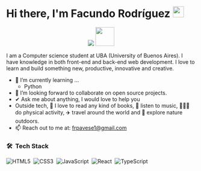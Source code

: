 <h1>Hi there, I'm Facundo Rodríguez <img src="https://github.com/TheDudeThatCode/TheDudeThatCode/blob/master/Assets/Hi.gif" width="29px"></h1>
<p align="center">
  <a href="https://github.com/DenverCoder1/readme-typing-svg"><img src="https://readme-typing-svg.herokuapp.com?lines=Computer+Science+Student;Full+Stack+Web+Developer&center=true&width=500&height=50"></a>
<img src="https://media.giphy.com/media/VgCDAzcKvsR6OM0uWg/giphy.gif" width="50" />
</p>

I am a Computer science student at UBA (University of Buenos Aires). I have knowledge in both front-end and back-end web development. I love to learn and build something new, productive, innovative and creative.
- 🌱 I’m currently learning ...
  - Python
- 👯 I’m looking forward to collaborate on open source projects.
- ✔ Ask me about anything, I would love to help you<br>
- Outside tech, 📖 I love to read any kind of books, 🎵 listen to music, 🏃🏽‍♂️ do physical activity, ✈️ travel around the world and 🌴 explore nature outdoors.
- 📫 Reach out to me at: <a href="bhargavi.kurukunda@students.iiit.ac.in">frpavese1@gmail.com</a>

### 🛠 &nbsp;Tech Stack

![HTML5](https://img.shields.io/badge/html5-%23E34F26.svg?style=for-the-badge&logo=html5&logoColor=white)&nbsp;
![CSS3](https://img.shields.io/badge/css3-%231572B6.svg?style=for-the-badge&logo=css3&logoColor=white)&nbsp;
![JavaScript](https://img.shields.io/badge/javascript-%23323330.svg?style=for-the-badge&logo=javascript&logoColor=%23F7DF1E)&nbsp;
![React](https://img.shields.io/badge/react-%2320232a.svg?style=for-the-badge&logo=react&logoColor=%2361DAFB)&nbsp;
![TypeScript](https://img.shields.io/badge/typescript-%23007ACC.svg?style=for-the-badge&logo=typescript&logoColor=white)&nbsp;
